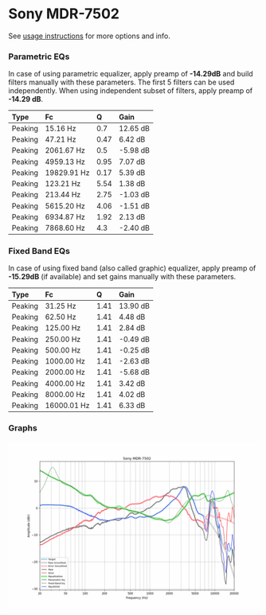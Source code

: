 # Sony MDR-7502
See [usage instructions](https://github.com/jaakkopasanen/AutoEq#usage) for more options and info.

### Parametric EQs
In case of using parametric equalizer, apply preamp of **-14.29dB** and build filters manually
with these parameters. The first 5 filters can be used independently.
When using independent subset of filters, apply preamp of **-14.29 dB**.

| Type    | Fc          |    Q | Gain     |
|:--------|:------------|:-----|:---------|
| Peaking | 15.16 Hz    | 0.7  | 12.65 dB |
| Peaking | 47.21 Hz    | 0.47 | 6.42 dB  |
| Peaking | 2061.67 Hz  | 0.5  | -5.98 dB |
| Peaking | 4959.13 Hz  | 0.95 | 7.07 dB  |
| Peaking | 19829.91 Hz | 0.17 | 5.39 dB  |
| Peaking | 123.21 Hz   | 5.54 | 1.38 dB  |
| Peaking | 213.44 Hz   | 2.75 | -1.03 dB |
| Peaking | 5615.20 Hz  | 4.06 | -1.51 dB |
| Peaking | 6934.87 Hz  | 1.92 | 2.13 dB  |
| Peaking | 7868.60 Hz  | 4.3  | -2.40 dB |

### Fixed Band EQs
In case of using fixed band (also called graphic) equalizer, apply preamp of **-15.29dB**
(if available) and set gains manually with these parameters.

| Type    | Fc          |    Q | Gain     |
|:--------|:------------|:-----|:---------|
| Peaking | 31.25 Hz    | 1.41 | 13.90 dB |
| Peaking | 62.50 Hz    | 1.41 | 4.48 dB  |
| Peaking | 125.00 Hz   | 1.41 | 2.84 dB  |
| Peaking | 250.00 Hz   | 1.41 | -0.49 dB |
| Peaking | 500.00 Hz   | 1.41 | -0.25 dB |
| Peaking | 1000.00 Hz  | 1.41 | -2.63 dB |
| Peaking | 2000.00 Hz  | 1.41 | -5.68 dB |
| Peaking | 4000.00 Hz  | 1.41 | 3.42 dB  |
| Peaking | 8000.00 Hz  | 1.41 | 4.02 dB  |
| Peaking | 16000.01 Hz | 1.41 | 6.33 dB  |

### Graphs
![](./Sony%20MDR-7502.png)
